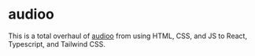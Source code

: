 # audioo
This is a total overhaul of [audioo](http://audioo.org) from using HTML, CSS, and JS to React, Typescript, and Tailwind CSS.
